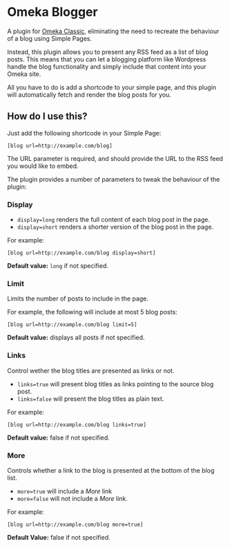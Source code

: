 # Omeka Blogger

A plugin for [Omeka Classic](http://omeka.org/classic/), eliminating the need
to recreate the behaviour of a blog using Simple Pages.

Instead, this plugin allows you to present any RSS feed as a list of blog
posts. This means that you can let a blogging platform like Wordpress handle
the blog functionality and simply include that content into your Omeka site.

All you have to do is add a shortcode to your simple page, and this plugin
will automatically fetch and render the blog posts for you.

## How do I use this?

Just add the following shortcode in your Simple Page: 

`[blog url=http://example.com/blog]`

The URL parameter is required, and should provide the URL to the RSS feed you
would like to embed.

The plugin provides a number of parameters to tweak the behaviour of the
plugin:

### Display
* `display=long` renders the full content of each blog post in the page.
* `display=short` renders a shorter version of the blog post in the page.

For example: 

`[blog url=http://example.com/blog display=short]`

**Default value:** `long` if not specified.

### Limit
Limits the number of posts to include in the page.

For example, the following will include at most 5 blog posts: 

`[blog url=http://example.com/blog limit=5]`

**Default value:** displays all posts if not specified.

### Links
Control wether the blog titles are presented as links or not.
* `links=true` will present blog titles as links pointing to the source blog post.
* `links=false` will present the blog titles as plain text.

For example: 

`[blog url=http://example.com/blog links=true]`

**Default value:** false if not specified.

### More
Controls whether a link to the blog is presented at the bottom of the blog
list.

* `more=true` will include a _More_ link
* `more=false` will not include a _More_ link.

For example:

`[blog url=http://example.com/blog more=true]`

**Default Value:** false if not specified.
